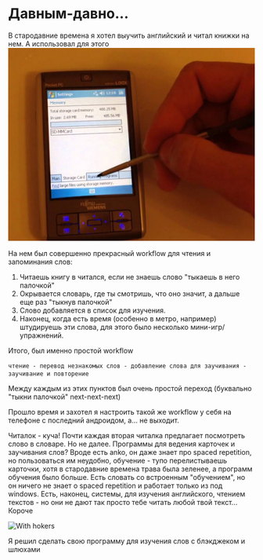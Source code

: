 # Давным-давно...
В стародавние времена я хотел выучить английский и читал книжки на нем. 
А использовал для этого ![Pocket loox](pocket-loox.png)

На нем был совершенно прекрасный workflow для чтения и запоминания слов: 

1. Читаешь книгу в читался, если не знаешь слово "тыкаешь в него палочкой" 
2. Окрывается словарь, где ты смотришь, что оно значит, а дальше еще раз "тыкнув палочкой" 
3. Слово добавляется в список для изучения. 
4. Наконец, когда есть время (особенно в метро, например) штудируешь эти слова, для этого было несколько мини-игр/упражнений. 

Итого, был именно простой workflow 

```
чтение - перевод незнакомых слов - добавление слова для заучивания - заучивание и повторение
```
Между каждым из этих пунктов был очень простой переход (буквально "тыкни палочкой" next-next-next)

Прошло время и захотел я настроить такой же workflow у себя на телефоне с последний андроидом, а... не выходит. 

Читалок - куча! Почти каждая вторая читалка предлагает посмотреть слово в словаре. Но не далее. 
Программы для ведения карточек и заучивания слов? Вроде есть anko, он даже знает про spaced repetition, но пользоваться им неудобно, обучение - тупо перелистываешь карточки, хотя в стародавние времена трава была зеленее, а программ обучения было больше. Есть словать со встроенным "обучением", но он ничего не знает о spaced repetition и работает только из под windows. Есть, наконец, 
системы, для изучения английского, чтением текстов - но они не дают так просто тебе читать любой твой текст... Короче

![With hokers](https://uproxx.files.wordpress.com/2014/11/bendertheoffender.jpg?quality=100&w=650)

Я решил сделать свою программу для изучения слов с блэкджеком и шлюхами




